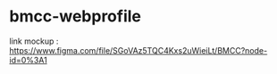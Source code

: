 # bmcc-webprofile

link mockup : https://www.figma.com/file/SGoVAz5TQC4Kxs2uWieiLt/BMCC?node-id=0%3A1

